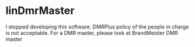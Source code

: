 linDmrMaster
============

I stopped developing this software. DMRPlus policy of the people in charge is not acceptable.
For a DMR master, please look at BrandMeister DMR master



